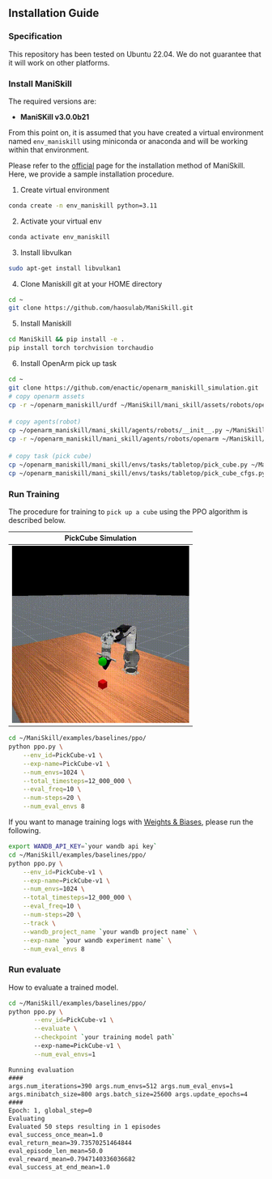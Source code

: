 ## Installation Guide

### Specification
This repository has been tested on Ubuntu 22.04.
We do not guarantee that it will work on other platforms.

### Install ManiSkill
The required versions are:

* **ManiSKill v3.0.0b21**

From this point on, it is assumed that you have created a virtual environment named `env_maniskill` using miniconda or anaconda and will be working within that environment.

Please refer to the [official](https://maniskill.readthedocs.io/en/latest/user_guide/getting_started/installation.html) page for the installation method of ManiSkill.  
Here, we provide a sample installation procedure.

1. Create virtual environment  
```bash
conda create -n env_maniskill python=3.11
```
2. Activate your virtual env
```bash
conda activate env_maniskill
```
3. Install libvulkan
```bash
sudo apt-get install libvulkan1
```
4. Clone Maniskill git at your HOME directory
```bash
cd ~
git clone https://github.com/haosulab/ManiSkill.git
```

5. Install Maniskill
```bash
cd ManiSkill && pip install -e .
pip install torch torchvision torchaudio
```

6. Install OpenArm pick up task
```bash
cd ~
git clone https://github.com/enactic/openarm_maniskill_simulation.git
# copy openarm assets
cp -r ~/openarm_maniskill/urdf ~/ManiSkill/mani_skill/assets/robots/openarm

# copy agents(robot)
cp ~/openarm_maniskill/mani_skill/agents/robots/__init__.py ~/ManiSkill/mani_skill/agents/robots
cp -r ~/openarm_maniskill/mani_skill/agents/robots/openarm ~/ManiSkill/mani_skill/agents/robots

# copy task (pick cube)
cp ~/openarm_maniskill/mani_skill/envs/tasks/tabletop/pick_cube.py ~/ManiSkill/mani_skill/envs/tasks/tabletop
cp ~/openarm_maniskill/mani_skill/envs/tasks/tabletop/pick_cube_cfgs.py ~/ManiSkill/mani_skill/envs/tasks/tabletop
``` 

### Run Training
The procedure for training to `pick up a cube` using the PPO algorithm is described below.

| PickCube Simulation|
| :--:|
|<img src="mani_skill/envs/tasks/tabletop/movie/pickup_cube.gif" width=350px> |


```bash
cd ~/ManiSkill/examples/baselines/ppo/
python ppo.py \
	--env_id=PickCube-v1 \
	--exp-name=PickCube-v1 \
	--num_envs=1024 \
	--total_timesteps=12_000_000 \
	--eval_freq=10 \
	--num-steps=20 \
	--num_eval_envs 8
```
If you want to manage training logs with [Weights & Biases](https://wandb.ai/site/), please run the following.
```bash
export WANDB_API_KEY=`your wandb api key`
cd ~/ManiSkill/examples/baselines/ppo/
python ppo.py \
	--env_id=PickCube-v1 \
	--exp-name=PickCube-v1 \
	--num_envs=1024 \
	--total_timesteps=12_000_000 \
	--eval_freq=10 \
	--num-steps=20 \
    --track \
	--wandb_project_name `your wandb project name` \
	--exp-name `your wandb experiment name` \
	--num_eval_envs 8
```


### Run evaluate
How to evaluate a trained model.
```bash
cd ~/ManiSkill/examples/baselines/ppo/
python ppo.py \
       --env_id=PickCube-v1 \
       --evaluate \
       --checkpoint `your training model path`
       --exp-name=PickCube-v1 \
       --num_eval_envs=1
```
```
Running evaluation
####
args.num_iterations=390 args.num_envs=512 args.num_eval_envs=1
args.minibatch_size=800 args.batch_size=25600 args.update_epochs=4
####
Epoch: 1, global_step=0
Evaluating
Evaluated 50 steps resulting in 1 episodes
eval_success_once_mean=1.0
eval_return_mean=39.73570251464844
eval_episode_len_mean=50.0
eval_reward_mean=0.7947140336036682
eval_success_at_end_mean=1.0
```

